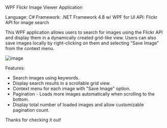 WPF Flickr Image Viewer Application

Language: C#
Framework: .NET Framework 4.8 w/ WPF for UI
API: Flickr API for image search

This WPF application allows users to search for images using the Flickr API and display them in a dynamically created grid-like view. Users can also save images locally by right-clicking on them and selecting "Save Image" from the context menu.

![image](https://github.com/DontDoThat21/FlickrImageSearcher/assets/46426868/a4f8a358-d9ac-44e7-9e57-baedfc7dbecf)

Features:
* Search images using keywords.
* Display search results in a scrollable grid view.
* Context menu for each image with "Save Image" option.
* Pagination - Loads more images automatically when scrolling to the bottom.
* Display total number of loaded images and allow customizable pagination count.

Thanks for checking it out!
